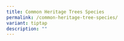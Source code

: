 ```yaml
---
title: Common Heritage Trees Species
permalink: /common-heritage-tree-species/
variant: tiptap
description: ""
---
```

<p></p>